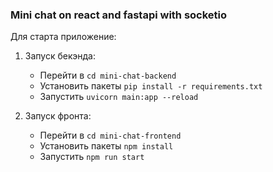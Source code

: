 ### Мini chat on react and fastapi with socketio

Для старта приложение: 
1. Запуск бекэнда: 
    - Перейти в `cd mini-chat-backend`  
    - Установить пакеты `pip install -r requirements.txt`
    - Запустить `uvicorn main:app --reload`
  
2. Запуск фронта: 
    - Перейти в `cd mini-chat-frontend`
    - Установить пакеты `npm install`
    - Запустить `npm run start`
